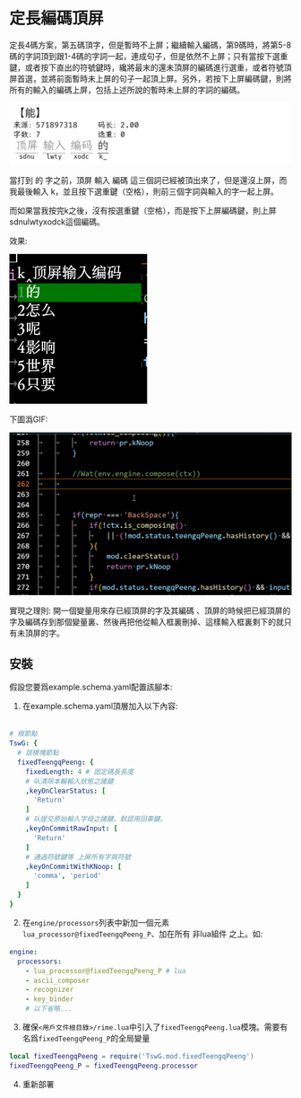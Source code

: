 # 定長編碼頂屏



定長4碼方案，第五碼頂字，但是暫時不上屏；繼續輸入編碼，第9碼時，將第5-8碼的字詞頂到跟1-4碼的字詞一起，連成句子，但是依然不上屏；只有當按下選重鍵，或者按下直出的符號鍵時，纔將最末的還未頂屏的編碼進行選重，或者符號頂屏首選，並將前面暫時未上屏的句子一起頂上屏。另外，若按下上屏編碼鍵，則將所有的輸入的編碼上屏，包括上述所說的暫時未上屏的字詞的編碼。



![alt text](img/eff0d616aec0f61e8110ff5cb0c9b316.jpg)


當打到 的 字之前，頂屏 輸入 編碼 這三個詞已經被頂出來了，但是還沒上屏，而我最後輸入 k，並且按下選重鍵（空格），則前三個字詞與輸入的字一起上屏。

而如果當我按完k之後，沒有按選重鍵（空格），而是按下上屏編碼鍵，則上屏sdnulwtyxodck這個編碼。

效果:

![alt text](img/fe16bbd7924b4552a7cae713ec030f2f.png)

下圖潙GIF:

![alt text](img/Code_MSDKi3W9uQ.gif)


實現之理則:
開一個變量用來存已經頂屏的字及其編碼 、頂屏的時候把已經頂屏的字及編碼存到那個變量裏、然後再把他從輸入框裏刪掉、這樣輸入框裏剩下的就只有未頂屏的字。

## 安裝
假設您要爲example.schema.yaml配置該腳本:

1. 在example.schema.yaml頂層加入以下內容:
```yaml

# 根節點
TswG: {
  # 該模塊節點
  fixedTeengqPeeng: {
    fixedLength: 4 # 固定碼長長度
	# 㕥清除本輪輸入狀態之諸鍵
    ,keyOnClearStatus: [
      'Return'
    ]
	# 㕥提交原始輸入字母之諸鍵。默認用回車鍵。
    ,keyOnCommitRawInput: [
      'Return'
    ]
	# 通過符號鍵等 上屏所有字與符號
    ,keyOnCommitWithKNoop: [
      'comma', 'period'
    ]
  }
}
```

2. 在`engine/processors`列表中新加一個元素`lua_processor@fixedTeengqPeeng_P`、加在所有 非lua組件 之上。如:
```yaml
engine:
  processors:
    - lua_processor@fixedTeengqPeeng_P # lua
    - ascii_composer
    - recognizer
    - key_binder
    # 以下省略...
```

3. 確保`<用戶文件根目錄>/rime.lua`中引入了`fixedTeengqPeeng.lua`模塊。需要有 名爲`fixedTeengqPeeng_P`的全局變量

```lua
local fixedTeengqPeeng = require('TswG.mod.fixedTeengqPeeng')
fixedTeengqPeeng_P = fixedTeengqPeeng.processor
```


4. 重新部署